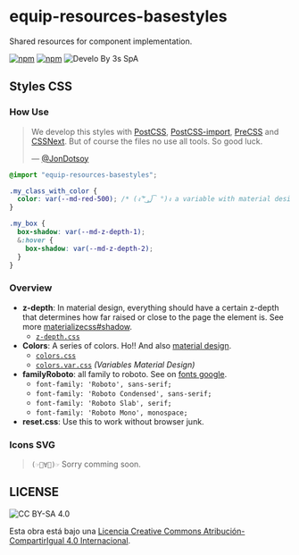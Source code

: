 # equip-resources-basestyles
Shared resources for component implementation.

[![npm](https://goo.gl/CuVcGV)](https://www.npmjs.com/package/equip-resources-basestyles)
[![npm](https://goo.gl/0ojMSs)](https://www.npmjs.com/package/equip-resources-basestyles)
![Develo By 3s SpA](https://goo.gl/yeo8X3)

## Styles CSS
### How Use

> We develop this styles with [PostCSS][], [PostCSS-import][], [PreCSS][] and [CSSNext][]. But of course the files no use all tools. So good luck.
>
> — [@JonDotsoy][]

```css
@import "equip-resources-basestyles";

.my_class_with_color {
  color: var(--md-red-500); /* (ง ͠° ͟ل͜ ͡°)ง a variable with material design */
}

.my_box {
  box-shadow: var(--md-z-depth-1);
  &:hover {
    box-shadow: var(--md-z-depth-2);
  }
}
```

### Overview

- **z-depth**: In material design, everything should have a certain z-depth that determines how far raised or close to the page the element is. See more [materializecss#shadow](http://materializecss.com/shadow.html).
    + [`z-depth.css`](https://github.com/JonDotsoy/equip-resources-basestyles/blob/master/css/z-depth.css)
- **Colors**: A series of colors. Ho!! And also [material design](https://www.npmjs.com/package/material-colors).
    + [`colors.css`](https://github.com/JonDotsoy/equip-resources-basestyles/blob/master/css/colors.css)
    + [`colors.var.css`](https://github.com/shuhei/material-colors/blob/master/dist/colors.var.css) *(Variables Material Design)*
- **familyRoboto**: all family to roboto. See on [fonts google](https://fonts.google.com/?query=roboto).
    + `font-family: 'Roboto', sans-serif;`
    + `font-family: 'Roboto Condensed', sans-serif;`
    + `font-family: 'Roboto Slab', serif;`
    + `font-family: 'Roboto Mono', monospace;`
- **reset.css**: Use this to work without browser junk.


### Icons SVG
> `(☞ﾟ∀ﾟ)☞` Sorry comming soon.

## LICENSE
![CC BY-SA 4.0](https://i.creativecommons.org/l/by-sa/4.0/80x15.png)

Esta obra está bajo una [Licencia Creative Commons Atribución-CompartirIgual 4.0 Internacional](http://creativecommons.org/licenses/by-sa/4.0/).

[@JonDotsoy]: https://github.com/jondotsoy
[PostCSS-import]: https://github.com/postcss/postcss-import
[PostCSS]: https://github.com/postcss/postcss
[PreCSS]: https://github.com/jonathantneal/precss
[CSSNext]: http://cssnext.io/
